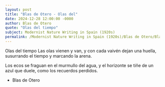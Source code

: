 ```yaml
---
layout: post
title: "Blas de Otero - Olas del"
date: 2024-12-28 12:00:00 -0000
author: Blas de Otero
quote: "Olas del tiempo"
subject: Modernist Nature Writing in Spain (1920s)
permalink: /Modernist Nature Writing in Spain (1920s)/Blas de Otero/Blas de Otero - Olas del
---
```


Olas del tiempo
Las olas vienen y van,
y con cada vaivén
dejan una huella,
susurrando el tiempo
y marcando la arena.

Los ecos se fraguan
en el murmullo del agua,
y el horizonte se tiñe
de un azul que duele,
como los recuerdos perdidos.

- Blas de Otero
